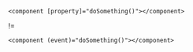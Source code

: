     <component [property]="doSomething()"></component>

!=
    
    <component (event)="doSomething()"></component>
